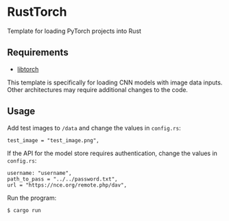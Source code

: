 # RustTorch

Template for loading PyTorch projects into Rust

## Requirements

- [libtorch](https://github.com/LaurentMazare/tch-rs)

This template is specifically for loading CNN models with image data inputs. Other architectures may require additional changes to the code.

## Usage 

Add test images to `/data` and change the values in `config.rs`:
```
test_image = "test_image.png",
```

If the API for the model store requires authentication, change the values in `config.rs`:
```
username: "username",
path_to_pass = "../../password.txt",
url = "https://nce.org/remote.php/dav",
```

Run the program:
```
$ cargo run
```